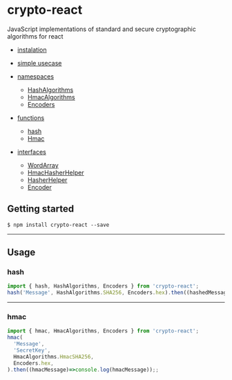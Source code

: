 # crypto-react

JavaScript implementations of standard and secure cryptographic algorithms for react


- [instalation](https://github.com/Drazail/crypto-react/blob/main/README.md#Getting-started)

- [simple usecase](https://github.com/Drazail/crypto-react/blob/main/README.md#usage)
- [namespaces](https://github.com/Drazail/crypto-react/wiki/namespaces)
  - [HashAlgorithms](https://github.com/Drazail/crypto-react/wiki/HashAlgorithms)
  - [HmacAlgorithms](https://github.com/Drazail/crypto-react/wiki/HmacAlgorithms)
  - [Encoders](https://github.com/Drazail/crypto-react/wiki/Encoders)
- [functions](https://github.com/Drazail/crypto-react/wiki/functions)
  - [hash](https://github.com/Drazail/crypto-react/wiki/hash)
  - [Hmac](https://github.com/Drazail/crypto-react/wiki/Hmac)
- [interfaces](https://github.com/Drazail/crypto-react/wiki/interfaces)
  - [WordArray](https://github.com/Drazail/crypto-react/wiki/WordArray)
  - [HmacHasherHelper](https://github.com/Drazail/crypto-react/wiki/HmacHasherHelper)
  - [HasherHelper](https://github.com/Drazail/crypto-react/wiki/HasherHelper)
  - [Encoder](https://github.com/Drazail/crypto-react/wiki/Encoder)
  
## Getting started

`$ npm install crypto-react --save`

---

## Usage

### hash
```javascript
import { hash, HashAlgorithms, Encoders } from 'crypto-react';
hash('Message', HashAlgorithms.SHA256, Encoders.hex).then((hashedMessage)=>console.log(hashedMessage));
```
***

### hmac
```javascript
import { hmac, HmacAlgorithms, Encoders } from 'crypto-react';
hmac(
  'Message',
  'SecretKey',
  HmacAlgorithms.HmacSHA256,
  Encoders.hex,
).then((hmacMessage)=>console.log(hmacMessage));;

```
